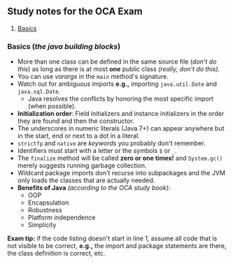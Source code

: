 ## Study notes for the OCA Exam
1. [Basics](#basics)

<a name="basics"></a>
### Basics (*the java building blocks*)

* More than one class can be defined in the same source file (*don't do this*) as long as there is at most **one** public class *(really, don't do this)*.
* You can use *varargs* in the `main` method's signature.
* Watch out for ambiguous imports **e.g.,** importing `java.util.Date` and `java.sql.Date`.
  * Java resolves the conflicts by honoring the most specific import (when possible).
* **Initialization order**: Field initializers and instance initializers in the order they are found and then the constructor.
* The underscores in numeric literals (Java 7+) can appear anywhere but in the start, end or next to a dot in a literal.
* `strictfp` and `native` are *keywords* you probably don't remember.
* Identifiers must start with a letter or the symbols `$` or `_`.
* The `finalize` method will be called **zero or one times!** and `System.gc()` merely suggests running garbage collection. 
* Wildcard package imports don't recurse into subpackages and the JVM only loads the classes that are actually needed.
*  **Benefits of Java** *(according to the OCA study book)*:
   * OOP
   * Encapsulation
   * Robustness
   * Platform independence
   * Simplicity

**Exam tip:** if the code listing doesn't start in line 1, assume all code that is not visible to be correct, **e.g.,** the import and package statements are there, the class definition is correct, etc. 